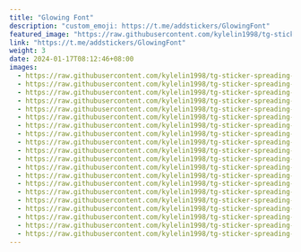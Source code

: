 ```yaml
---
title: "Glowing Font"
description: "custom_emoji: https://t.me/addstickers/GlowingFont"
featured_image: "https://raw.githubusercontent.com/kylelin1998/tg-sticker-spreading-worldwide-images/main/img/9902a0b4-e5cb-4ab0-bf24-6e44c79771e6.jpg"
link: "https://t.me/addstickers/GlowingFont"
weight: 3
date: 2024-01-17T08:12:46+08:00
images:
  - https://raw.githubusercontent.com/kylelin1998/tg-sticker-spreading-worldwide-images/main/img/9902a0b4-e5cb-4ab0-bf24-6e44c79771e6.jpg
  - https://raw.githubusercontent.com/kylelin1998/tg-sticker-spreading-worldwide-images/main/img/338a00bc-4273-42dd-bbe1-dc065ebe9af9.jpg
  - https://raw.githubusercontent.com/kylelin1998/tg-sticker-spreading-worldwide-images/main/img/c88ded2c-cb3b-423d-b114-f081f9649b10.jpg
  - https://raw.githubusercontent.com/kylelin1998/tg-sticker-spreading-worldwide-images/main/img/e21ed0c8-0788-45f2-8249-0ef67ca1af32.jpg
  - https://raw.githubusercontent.com/kylelin1998/tg-sticker-spreading-worldwide-images/main/img/d377fe87-3fb3-4098-87fa-eab68dd0de6b.jpg
  - https://raw.githubusercontent.com/kylelin1998/tg-sticker-spreading-worldwide-images/main/img/7f08e364-3aaa-4e8a-9a8d-12d60488284f.jpg
  - https://raw.githubusercontent.com/kylelin1998/tg-sticker-spreading-worldwide-images/main/img/b1a4996f-f6e1-4100-b466-2dcc2c50139f.jpg
  - https://raw.githubusercontent.com/kylelin1998/tg-sticker-spreading-worldwide-images/main/img/4b99db0e-bd53-4bde-82ea-ce7ce6d40846.jpg
  - https://raw.githubusercontent.com/kylelin1998/tg-sticker-spreading-worldwide-images/main/img/e8f7931e-4a15-4608-a773-ae2e7d764069.jpg
  - https://raw.githubusercontent.com/kylelin1998/tg-sticker-spreading-worldwide-images/main/img/1355b810-756a-4dca-b30d-498a1e1536e7.jpg
  - https://raw.githubusercontent.com/kylelin1998/tg-sticker-spreading-worldwide-images/main/img/138f475a-b4a9-423e-a8d6-3b166735322a.jpg
  - https://raw.githubusercontent.com/kylelin1998/tg-sticker-spreading-worldwide-images/main/img/e6d49c1f-df34-4169-90d2-7e4358b6b370.jpg
  - https://raw.githubusercontent.com/kylelin1998/tg-sticker-spreading-worldwide-images/main/img/35775288-fc0f-42c6-bf0d-ab93e3c7c27e.jpg
  - https://raw.githubusercontent.com/kylelin1998/tg-sticker-spreading-worldwide-images/main/img/4f1bb830-56ec-44c3-8a6d-247fb23440cf.jpg
  - https://raw.githubusercontent.com/kylelin1998/tg-sticker-spreading-worldwide-images/main/img/6f36f359-13be-45c6-a328-8c736420591b.jpg
  - https://raw.githubusercontent.com/kylelin1998/tg-sticker-spreading-worldwide-images/main/img/b70b0444-9be5-4126-ac70-24d2c9d3d03a.jpg
  - https://raw.githubusercontent.com/kylelin1998/tg-sticker-spreading-worldwide-images/main/img/058e0f44-3254-405a-b9c4-13be479a48bf.jpg
  - https://raw.githubusercontent.com/kylelin1998/tg-sticker-spreading-worldwide-images/main/img/2ae9784e-68ac-473b-9ba9-8ec4a8e138c0.jpg
  - https://raw.githubusercontent.com/kylelin1998/tg-sticker-spreading-worldwide-images/main/img/4c4c2136-0fab-4ea2-9a09-28b75f910ba7.jpg
  - https://raw.githubusercontent.com/kylelin1998/tg-sticker-spreading-worldwide-images/main/img/2a6b0ff8-bdf8-491e-bd9b-b924ca2b43b3.jpg
---
```

